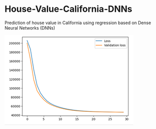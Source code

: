 # House-Value-California-DNNs
Prediction of house value in California using regression based on Dense Neural Networks (DNNs)

![regression](regression.png)
